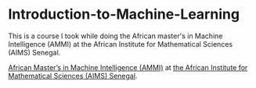 # Introduction-to-Machine-Learning
This is a course I took while doing the African master's in Machine Intelligence (AMMI) at the African Institute for Mathematical Sciences (AIMS) Senegal.

 [African Master’s in Machine Intelligence (AMMI)](https://aimsammi.org/) at  [the African Institute for Mathematical Sciences (AIMS) Senegal](https://aims-senegal.org/).

